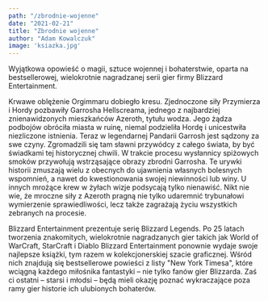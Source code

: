 ```yaml
---
path: "/zbrodnie-wojenne"
date: "2021-02-21"
title: "Zbrodnie wojenne"
author: "Adam Kowalczuk"
image: 'ksiazka.jpg'
---
```

Wyjątkowa opowieść o magii, sztuce wojennej i bohaterstwie, oparta na bestsellerowej, wielokrotnie nagradzanej serii gier firmy Blizzard Entertainment.

Krwawe oblężenie Orgimmaru dobiegło kresu. Zjednoczone siły Przymierza i Hordy pozbawiły Garrosha Hellscreama, jednego z najbardziej znienawidzonych mieszkańców Azeroth, tytułu wodza. Jego żądza podbojów obróciła miasta w ruinę, niemal podzieliła Hordę i unicestwiła niezliczone istnienia. Teraz w legendarnej Pandarii Garrosh jest sądzony za swe czyny. Zgromadzili się tam sławni przywódcy z całego świata, by być świadkami tej historycznej chwili. W trakcie procesu wysłannicy spiżowych smoków przywołują wstrząsające obrazy zbrodni Garrosha. Te urywki historii zmuszają wielu z obecnych do ujawnienia własnych bolesnych wspomnień, a nawet do kwestionowania swojej niewinności lub winy. U innych mrożące krew w żyłach wizje podsycają tylko nienawiść. Nikt nie wie, że mroczne siły z Azeroth pragną nie tylko udaremnić trybunałowi wymierzenie sprawiedliwości, lecz także zagrażają życiu wszystkich zebranych na procesie.

Blizzard Entertainment prezentuje serię Blizzard Legends. Po 25 latach tworzenia znakomitych, wielokrotnie nagradzanych gier takich jak World of WarCraft, StarCraft i Diablo Blizzard Entertainment ponownie wydaje swoje najlepsze książki, tym razem w kolekcjonerskiej szacie graficznej. Wśród nich znajdują się bestsellerowe powieści z listy "New York Timesa", które wciągną każdego miłośnika fantastyki – nie tylko fanów gier Blizzarda. Zaś ci ostatni – starsi i młodsi – będą mieli okazję poznać wykraczające poza ramy gier historie ich ulubionych bohaterów.
